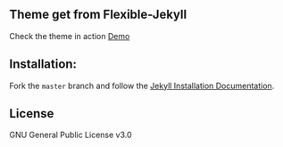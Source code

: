 ## Theme get from  Flexible-Jekyll

Check the theme in action [Demo](https://artemsheludko.github.io/flexible-jekyll/)

## Installation:

Fork the ``master`` branch and follow the [Jekyll Installation Documentation](https://jekyllrb.com/docs/installation/).

## License

GNU General Public License v3.0
